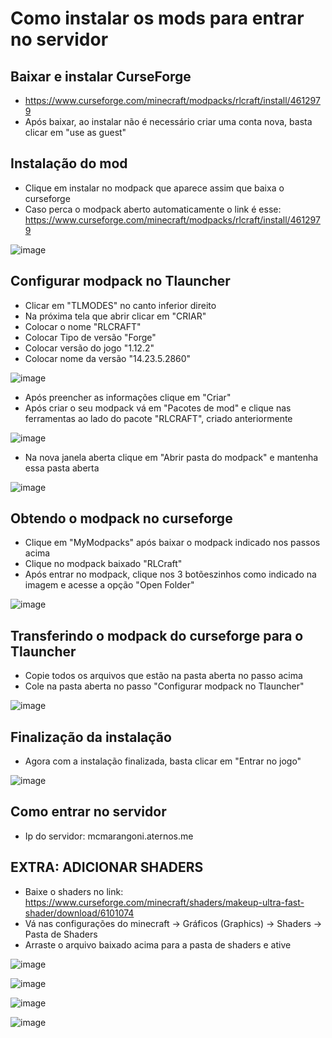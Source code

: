# Como instalar os mods para entrar no servidor

## Baixar e instalar CurseForge
* https://www.curseforge.com/minecraft/modpacks/rlcraft/install/4612979
* Após baixar, ao instalar não é necessário criar uma conta nova, basta clicar em "use as guest"

## Instalação do mod
* Clique em instalar no modpack que aparece assim que baixa o curseforge
* Caso perca o modpack aberto automaticamente o link é esse: https://www.curseforge.com/minecraft/modpacks/rlcraft/install/4612979
  
![image](https://github.com/user-attachments/assets/f174a1ba-6743-4b68-ab59-08f2322c7777)

## Configurar modpack no Tlauncher
* Clicar em "TLMODES" no canto inferior direito
* Na próxima tela que abrir clicar em "CRIAR"
* Colocar o nome "RLCRAFT"
* Colocar Tipo de versão "Forge"
* Colocar versão do jogo "1.12.2"
* Colocar nome da versão "14.23.5.2860"

![image](https://github.com/user-attachments/assets/8f0d79bd-54a3-40de-898e-90ebed6c4151)

* Após preencher as informações clique em "Criar"
* Após criar o seu modpack vá em "Pacotes de mod" e clique nas ferramentas ao lado do pacote "RLCRAFT", criado anteriormente

![image](https://github.com/user-attachments/assets/ed3221af-8dee-4baa-b431-e66dc8ce987f)

* Na nova janela aberta clique em "Abrir pasta do modpack" e mantenha essa pasta aberta

![image](https://github.com/user-attachments/assets/59253a8c-9456-4cfb-8f05-0962780d8bff)

## Obtendo o modpack no curseforge
* Clique em "MyModpacks" após baixar o modpack indicado nos passos acima
* Clique no modpack baixado "RLCraft"
* Após entrar no modpack, clique nos 3 botõeszinhos como indicado na imagem e acesse a opção "Open Folder"

![image](https://github.com/user-attachments/assets/57728844-8d41-4ed8-a5fb-3cc9de4277ac)

## Transferindo o modpack do curseforge para o Tlauncher
* Copie todos os arquivos que estão na pasta aberta no passo acima
* Cole na pasta aberta no passo "Configurar modpack no Tlauncher"

![image](https://github.com/user-attachments/assets/9de75ca4-f0f5-48e9-a9b2-3f98eb7e2d15)

## Finalização da instalação
* Agora com a instalação finalizada, basta clicar em "Entrar no jogo"

![image](https://github.com/user-attachments/assets/18515861-3ecf-4719-b55a-5864691869f2)

## Como entrar no servidor
* Ip do servidor: mcmarangoni.aternos.me

## EXTRA: ADICIONAR SHADERS
* Baixe o shaders no link: https://www.curseforge.com/minecraft/shaders/makeup-ultra-fast-shader/download/6101074
* Vá nas configurações do minecraft -> Gráficos (Graphics) -> Shaders -> Pasta de Shaders
* Arraste o arquivo baixado acima para a pasta de shaders e ative

![image](https://github.com/user-attachments/assets/9445c758-a3a2-4a3a-99a4-16a8fe71493b)

![image](https://github.com/user-attachments/assets/74d016a4-87ea-4408-ac5b-502a30189e67)

![image](https://github.com/user-attachments/assets/43499d5c-da57-4d3b-a5c5-932f33a8ffcc)

![image](https://github.com/user-attachments/assets/13cf3a87-1387-455f-bf0a-c9deae9190cf)
